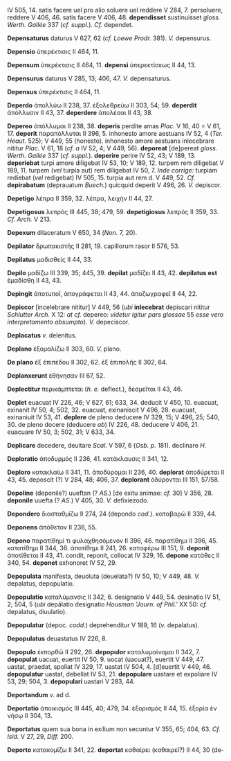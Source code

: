 IV 505, 14. satis facere uel pro alio soluere uel reddere V 284, 7.
persoluere, reddere V 406, 46. satis facere V 406, 48. **dependisset**
sustinuisset *gloss. Werth. Gallée* 337 (*cf. suppl.*). *Cf.*
dependet.

**Depensaturus** daturus V 627, 62 (*cf. Loewe Prodr.* 381). *V.*
depensurus.

**Depensio** ὑπερέκτισις II 464, 11.

**Depensum** ὑπερέκτισις II 464, 11. **depensi** ὑπερεκτίσεως II 44, 13.

**Depensurus** daturus V 285, 13; 406, 47. *V.* depensaturus.

**Depensus** ὑπερέκτισις II 464, 11.

**Deperdo** ἀπολλύω II 238, 37. ἐξολεθρεύω II 303, 54; 59. **deperdit**
ἀπόλλυσιν II 43, 37. **deperdere** ἀπολέσαι II 43, 38.

**Depereo** ἀπόλλυμαι II 238, 38. **deperis** perdite amas *Plac.* V 16,
40 = V 61, 17. **deperit** παραπόλλυται II 396, 5. inhonesto amore
aestuans IV 52, 4 (*Ter. Heaut.* 525); V 449, 55 (honesto). inhonesto
amore aestuans inlecebrare nititur *Plac.* V 61, 18 (*cf. a* IV 52, 4; V
449, 56). **deporeat** [de]pereat *gloss. Werth. Gallée* 337 (*cf.
suppl.*). **deperire** perire IV 52, 43; V 189, 13. **deperiebat** turpi
amore diligebat IV 53, 10; V 189, 12. turpem rem diligebat V 189, 11.
turpem (*vel* turpia aut) rem diligebat IV 50, 7. *Inde corrige:*
turpiam rediebat (*vel* redigebat) IV 505, 15. turpia aut rem d. V 449,
52. *Cf.* **depirabatum** (deprauatum *Buech.*) quicquid deperit V 496,
26. *V.* depiscor.

**Depetigo** λέπρα II 359, 32. λέπρα, λειχήν II 44, 27.

**Depetigosus** λεπρός III 445, 38; 479, 59. **depetigiosus** λεπρός II
359, 33. *Cf. Arch.* V 213.

**Depexum** dilaceratum V 650, 34 (*Non.* 7, 20).

**Depilator** δρωπακιστής II 281, 19. capillorum rasor II 576, 53.

**Depilatus** μαδισθείς II 44, 33.

**Depilo** μαδίζω III 339, 35; 445, 39. **depilat** μαδίζει II 43, 42.
**depilatus est** ἐμαδίσθη II 43, 43.

**Depingit** ἀποτυποῖ, ἀπογράφεται II 43, 44. ἀποζωγραφεῖ II 44, 22.

**Depiscor** [incelebrare nititur] V 449, 56 (*ubi* **inlecebrat**
depiscari nititur *Schlutter Arch.* X 12: *at cf.* depereo: *videtur
igitur pars glossae* 55 *esse vero interpretamento absumpto*). *V.*
depeciscor.

**Deplacatus** *v.* delenitus.

**Deplano** ἐξομαλίζω II 303, 60. *V.* plano.

**De plano** ἐξ ἐπιπέδου II 302, 62. ἐξ ἐπιπολῆς II 302, 64.

**Deplanxerunt** ἐθήνησαν III 67, 52.

**Deplectitur** περικάμπτεται (*h. e.* deflect.), δεσμεῖται II 43, 46.

**Deplet** euacuat IV 226, 46; V 627, 61; 633, 34. deducit V 450, 10.
euacuat, exinanit IV 50, 4; 502, 32. euacuat, exinaniscit V 496, 28.
euacuat, exinaniuit IV 53, 41. **deplere** de pleno deducere IV 329, 15;
V 496, 25; 540, 30. de pleno docere (deducere *ab*) IV 226, 48. deducere
V 406, 21. euacuare IV 50, 3; 502, 31; V 633, 34.

**Deplicare** decedere, deuitare *Scal.* V 597, 6 (*Osb. p.* 181).
declinare *H.*

**Deploratio** ἀποδυρμός II 236, 41. κατάκλαυσις II 341, 12.

**Deploro** κατακλαίω II 341, 11. ἀποδύρομαι II 236, 40. **deplorat**
ἀποδύρεται II 43, 45. deposcit (?) V 284, 48; 406, 37. **deplorant**
ὀδύρονται III 151, 57/58.

**Depoline** (deponile?) uueftan (? *AS.*) [de exitu animae: *cf.* 30]
V 356, 28. **deponile** uuefta (? *AS.*) V 405, 30. *V.* defixiezodo.

**Depondero** διασταθμίζω II 274, 24 (depondo *cod.*). καταβαρῶ II
339, 44.

**Deponens** ἀπόθετον II 236, 55.

**Depono** παρατίθημί τι φυλαχθησόμεvov II 396, 46. παρατίθημι II 396,
45. κατατίθημι II 344, 36. ἀποτίθημι II 241, 26. καταφέρω III 151, 9.
**deponit** ἀποτίθεται II 43, 41. condit, reponit, collocat IV 329, 16.
**depone** κατάθες II 340, 54. **deponet** exhonoret IV 52, 29.

**Depopulata** manifesta, deuoluta (deuelata?) IV 50, 10; V 449, 48.
*V.* depalatus, depopulatio.

**Depopulatio** καταλύμανσις II 342, 6. designatio V 449, 54. desinatio
IV 51, 2; 504, 5 (*ubi* depālatio designatio *Housman 'Journ. of Phil.'*
XX 50: *cf.* depalatus, diuulatio).

**Depopulatur** (depoc. *codd.*) deprehenditur V 189, 16 (*v.*
depalatus).

**Depopulatus** deuastatus IV 226, 8.

**Depopulo** ἐκπορθῶ II 292, 26. **depopulor** καταλυμαίνομαι II 342, 7.
**depopulat** uacuat, euertit IV 50, 9. uocat (uacuat?), euertit V 449,
47. uastat, praedat, spoliat IV 329, 17. uastat IV 504, 4. [d]euertit
V 449, 46. **depopulatur** uastat, debellat IV 53, 21. **depopulare**
uastare et expoliare IV 53, 29; 504, 3. **depopulari** uastari V 283,
44.

**Deportandum** *v.* ad d.

**Deportatio** ἀποικισμός III 445, 40; 479, 34. ἐξορισμός II 44, 15.
ἐξορία ἐν νήσῳ II 304, 13.

**Deportatus** quem sua bona in exilium non secuntur V 355, 65; 404, 63.
*Cf. Isid.* V 27, 29, *Diff.* 200.

**Deporto** κατακομίζω II 341, 22. **depor­tat** καθαίρει (καθαιρεῖ?) II
44, 30 (de­-
